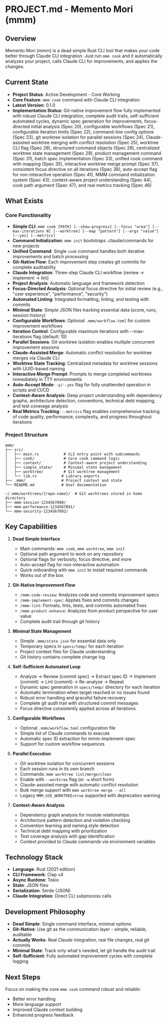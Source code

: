 # PROJECT.md - Memento Mori (mmm)

## Overview

Memento Mori (mmm) is a dead simple Rust CLI tool that makes your code better through Claude CLI integration. Just run `mmm cook` and it automatically analyzes your project, calls Claude CLI for improvements, and applies the changes.

## Current State

- **Project Status**: Active Development - Core Working
- **Core Feature**: `mmm cook` command with Claude CLI integration
- **Latest Version**: 0.1.0
- **Implementation Status**: Git-native improvement flow fully implemented with robust Claude CLI integration, complete audit trails, self-sufficient automated cycles, dynamic spec generation for improvements, focus-directed initial analysis (Spec 20), configurable workflows (Spec 21), configurable iteration limits (Spec 22), command-line config options (Spec 23), git worktree isolation for parallel sessions (Spec 24), Claude-assisted worktree merging with conflict resolution (Spec 25), worktree CLI flag (Spec 26), structured command objects (Spec 28), centralized worktree state management (Spec 29), product management command (Spec 31), batch spec implementation (Spec 33), unified cook command with mapping (Spec 35), interactive worktree merge prompt (Spec 37), consistent focus directive on all iterations (Spec 38), auto-accept flag for non-interactive operation (Spec 41), MMM command initialization system (Spec 43), context-aware project understanding (Spec 44), cook path argument (Spec 47), and real metrics tracking (Spec 46)

## What Exists

### Core Functionality
- **Simple CLI**: `mmm cook [PATH] [--show-progress] [--focus "area"] [--max-iterations N] [--worktree] [--map "pattern"] [--args "value"] [--yes] [--metrics]`
- **Command Initialization**: `mmm init` bootstraps .claude/commands for new projects
- **Unified Command**: Single `cook` command handles both iterative improvements and batch processing
- **Git-Native Flow**: Each improvement step creates git commits for complete auditability
- **Claude Integration**: Three-step Claude CLI workflow (review → implement → lint)
- **Project Analysis**: Automatic language and framework detection
- **Focus-Directed Analysis**: Optional focus directive for initial review (e.g., "user experience", "performance", "security")
- **Automated Linting**: Integrated formatting, linting, and testing with commits
- **Minimal State**: Simple JSON files tracking essential data (score, runs, session history)
- **Configurable Workflows**: Optional `.mmm/workflow.toml` for custom improvement workflows
- **Iteration Control**: Configurable maximum iterations with --max-iterations flag (default: 10)
- **Parallel Sessions**: Git worktree isolation enables multiple concurrent improvement sessions
- **Claude-Assisted Merge**: Automatic conflict resolution for worktree merges via Claude CLI
- **Worktree State Tracking**: Centralized metadata for worktree sessions with UUID-based naming
- **Interactive Merge Prompt**: Prompts to merge completed worktrees immediately in TTY environments
- **Auto-Accept Mode**: `-y/--yes` flag for fully unattended operation in scripts and CI/CD
- **Context-Aware Analysis**: Deep project understanding with dependency graphs, architecture detection, conventions, technical debt mapping, and test coverage analysis
- **Real Metrics Tracking**: `--metrics` flag enables comprehensive tracking of code quality, performance, complexity, and progress throughout iterations

### Project Structure
```
mmm/
├── src/
│   ├── main.rs           # CLI entry point with subcommands
│   ├── cook/             # Core cook command logic
│   ├── context/          # Context-aware project understanding
│   ├── simple_state/     # Minimal state management
│   ├── worktree/         # Git worktree management
│   └── lib.rs           # Library exports
├── .mmm/                # Project context and state
└── README.md            # User documentation

~/.mmm/worktrees/{repo-name}/  # Git worktrees stored in home directory
├── mmm-session-1234567890/
├── mmm-performance-1234567891/
└── mmm-security-1234567892/
```

## Key Capabilities

1. **Dead Simple Interface**
   - Main commands: `mmm cook`, `mmm worktree`, `mmm init`
   - Optional path argument to work on any repository
   - Optional flags for verbosity, focus directive, and more
   - Auto-accept flag for non-interactive automation
   - Quick onboarding with `mmm init` to install required commands
   - Works out of the box

2. **Git-Native Improvement Flow**
   - `/mmm-code-review`: Analyzes code and commits improvement specs
   - `/mmm-implement-spec`: Applies fixes and commits changes
   - `/mmm-lint`: Formats, lints, tests, and commits automated fixes
   - `/mmm-product-enhance`: Analyzes from product perspective for user value
   - Complete audit trail through git history

3. **Minimal State Management**
   - Simple `.mmm/state.json` for essential data only
   - Temporary specs in `specs/temp/` for each iteration
   - Project context files for Claude understanding
   - Git history contains complete change log

4. **Self-Sufficient Automated Loop**
   - Analyze → Review (commit spec) → Extract spec ID → Implement (commit) → Lint (commit) → Re-analyze → Repeat
   - Dynamic spec generation in `specs/temp/` directory for each iteration
   - Automatic termination when target reached or no issues found
   - Robust error handling and graceful failure recovery
   - Complete git audit trail with structured commit messages
   - Focus directive consistently applied across all iterations

5. **Configurable Workflows**
   - Optional `.mmm/workflow.toml` configuration file
   - Simple list of Claude commands to execute
   - Automatic spec ID extraction for mmm-implement-spec
   - Support for custom workflow sequences

6. **Parallel Execution**
   - Git worktree isolation for concurrent sessions
   - Each session runs in its own branch
   - Commands: `mmm worktree list/merge/clean`
   - Enable with `--worktree` flag (or `-w` short form)
   - Claude-assisted merge with automatic conflict resolution
   - Bulk merge support with `mmm worktree merge --all`
   - Legacy `MMM_USE_WORKTREE=true` supported with deprecation warning

7. **Context-Aware Analysis**
   - Dependency graph analysis for module relationships
   - Architecture pattern detection and violation checking
   - Convention learning and naming style detection
   - Technical debt mapping with prioritization
   - Test coverage analysis with gap identification
   - Context provided to Claude commands via environment variables

## Technology Stack

- **Language**: Rust (2021 edition)
- **CLI Framework**: Clap v4
- **Async Runtime**: Tokio
- **State**: JSON files
- **Serialization**: Serde (JSON)
- **Claude Integration**: Direct CLI subprocess calls

## Development Philosophy

- **Dead Simple**: Single command interface, minimal options
- **Git-Native**: Use git as the communication layer - simple, reliable, auditable
- **Actually Works**: Real Claude integration, real file changes, real git commits
- **Minimal State**: Track only what's needed, let git handle the audit trail
- **Self-Sufficient**: Fully automated improvement cycles with complete logging

## Next Steps

Focus on making the core `mmm cook` command robust and reliable:
- Better error handling
- More language support
- Improved Claude context building
- Enhanced progress feedback